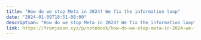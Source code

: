 ```yaml
---
title: "How do we stop Meta in 2024? We fix the information loop"
date: "2024-01-09T18:51-08:00"
description: "How do we stop Meta in 2024? We fix the information loop"
link: https://fromjason.xyz/p/notebook/how-do-we-stop-meta-in-2024-we-fix-the-information-loop/
---
```

